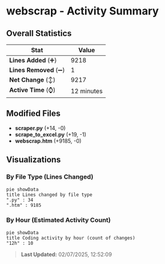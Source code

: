 # webscrap - Activity Summary 

## Overall Statistics

| Stat                   | Value                                                             |
| ---------------------- | ----------------------------------------------------------------- |
| **Lines Added** (➕)   | 9218                                          |
| **Lines Removed** (➖) | 1                                        |
| **Net Change** (↕)    | 9217                |
| **Active Time** (⌚)   | 12 minutes |


## Modified Files
- **scraper.py** (+14, -0)
- **scrape_to_excel.py** (+19, -1)
- **webscrap.htm** (+9185, -0)

## Visualizations

### By File Type (Lines Changed)

```mermaid
pie showData
title Lines changed by file type
".py" : 34
".htm" : 9185
```

### By Hour (Estimated Activity Count)

```mermaid
pie showData
title Coding activity by hour (count of changes)
"12h" : 10
```


> **Last Updated:** 02/07/2025, 12:52:09